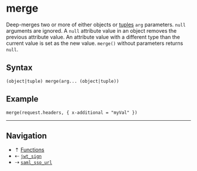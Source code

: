 # merge

Deep-merges two or more of either objects or [tuples](../config-types.md#tuple) `arg`
parameters. `null` arguments are ignored. A `null` attribute value in an object
removes the previous attribute value. An attribute value with a different type than
the current value is set as the new value. `merge()` without parameters returns
`null`.

## Syntax

```hcl
(object|tuple) merge(arg... (object|tuple))
```

## Example

```hcl
merge(request.headers, { x-additional = "myVal" })
```

-----

## Navigation

* &#8673; [Functions](../functions.md)
* &#8672; [`jwt_sign`](jwt-sign.md)
* &#8674; [`saml_sso_url`](saml-sso-url.md)
